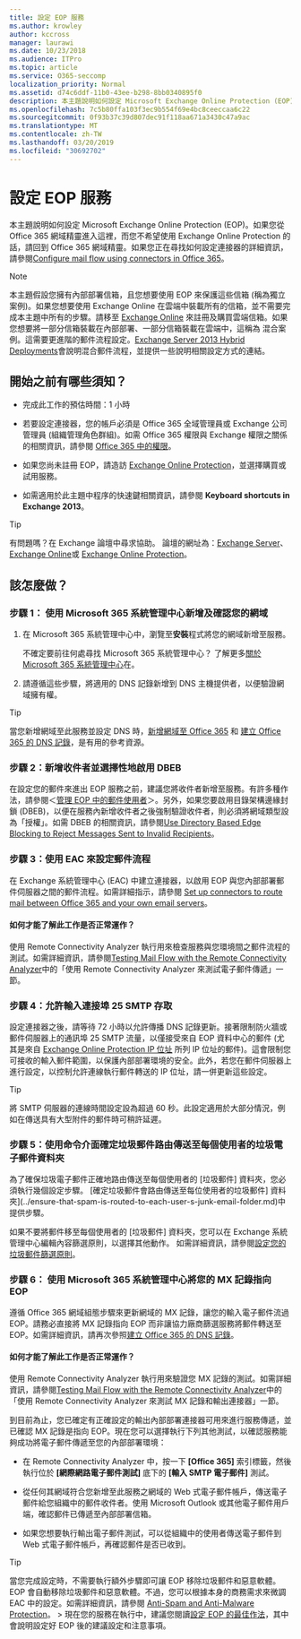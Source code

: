 ```yaml
---
title: 設定 EOP 服務
ms.author: krowley
author: kccross
manager: laurawi
ms.date: 10/23/2018
ms.audience: ITPro
ms.topic: article
ms.service: O365-seccomp
localization_priority: Normal
ms.assetid: d74c6ddf-11b0-43ee-b298-8bb0340895f0
description: 本主題說明如何設定 Microsoft Exchange Online Protection (EOP)。 如果您從 Office 365 網域精靈進入這裡，而您不希望使用 Exchange Online Protection 的話，請回到 Office 365 網域精靈。 如果您正在尋找如何設定連接器的詳細資訊，請參閱Configure mail flow using connectors in Office 365。
ms.openlocfilehash: 7c5b80ffa103f3ec9b554f69e4bc8ceeccaa6c22
ms.sourcegitcommit: 0f93b37c39d807dec91f118aa671a3430c47a9ac
ms.translationtype: MT
ms.contentlocale: zh-TW
ms.lasthandoff: 03/20/2019
ms.locfileid: "30692702"
---
```

# <a name="set-up-your-eop-service"></a>設定 EOP 服務

本主題說明如何設定 Microsoft Exchange Online Protection (EOP)。如果您從 Office 365 網域精靈進入這裡，而您不希望使用 Exchange Online Protection 的話，請回到 Office 365 網域精靈。如果您正在尋找如何設定連接器的詳細資訊，請參閱[Configure mail flow using connectors in Office 365](http://technet.microsoft.com/library/854b5a50-4462-4836-a092-37e208d29624.aspx)。
  
> [!NOTE]
> 本主題假設您擁有內部部署信箱，且您想要使用 EOP 來保護這些信箱 (稱為獨立案例)。如果您想要使用 Exchange Online 在雲端中裝載所有的信箱，並不需要完成本主題中所有的步驟。請移至 [Exchange Online](https://go.microsoft.com/fwlink/p/?LinkId=286312) 來註冊及購買雲端信箱。如果您想要將一部分信箱裝載在內部部署、一部分信箱裝載在雲端中，這稱為 混合案例。這需要更進階的郵件流程設定。[Exchange Server 2013 Hybrid Deployments](http://technet.microsoft.com/library/59e32000-4fcf-417f-a491-f1d8f9aeef9b.aspx)會說明混合郵件流程，並提供一些說明相關設定方式的連結。 
  
## <a name="what-do-you-need-to-know-before-you-begin"></a>開始之前有哪些須知？

- 完成此工作的預估時間：1 小時
    
- 若要設定連接器，您的帳戶必須是 Office 365 全域管理員或 Exchange 公司管理員 (組織管理角色群組)。如需 Office 365 權限與 Exchange 權限之關係的相關資訊，請參閱 [Office 365 中的權限](https://go.microsoft.com/fwlink/p/?LinkID=335814)。
    
- 如果您尚未註冊 EOP，請造訪 [Exchange Online Protection](https://go.microsoft.com/fwlink/p/?LinkId=282660)，並選擇購買或試用服務。 
    
- 如需適用於此主題中程序的快速鍵相關資訊，請參閱 **Keyboard shortcuts in Exchange 2013**。
    
> [!TIP]
> 有問題嗎？在 Exchange 論壇中尋求協助。 論壇的網址為：[Exchange Server](https://go.microsoft.com/fwlink/p/?linkId=60612)、[Exchange Online](https://go.microsoft.com/fwlink/p/?linkId=267542)或 [Exchange Online Protection](https://go.microsoft.com/fwlink/p/?linkId=285351)。 
  
## <a name="how-do-you-do-this"></a>該怎麼做？

### <a name="step-1-use-the-microsoft-365-admin-center-to-add-and-verify-your-domain"></a>步驟 1： 使用 Microsoft 365 系統管理中心新增及確認您的網域

1. 在 Microsoft 365 系統管理中心中，瀏覽至**安裝**程式將您的網域新增至服務。 
    
    不確定要前往何處尋找 Microsoft 365 系統管理中心？ 了解更多[關於 Microsoft 365 系統管理中心](https://go.microsoft.com/fwlink/p/?LinkId=521888)在。
    
2. 請遵循這些步驟，將適用的 DNS 記錄新增到 DNS 主機提供者，以便驗證網域擁有權。
    
> [!TIP]
> 當您新增網域至此服務並設定 DNS 時，[新增網域至 Office 365](https://support.office.com/en-us/article/add-a-domain-to-office-365-6383f56d-3d09-4dcb-9b41-b5f5a5efd611) 和 [建立 Office 365 的 DNS 記錄](https://support.office.com/en-us/article/create-dns-records-at-any-dns-hosting-provider-for-office-365-7b7b075d-79f9-4e37-8a9e-fb60c1d95166)，是有用的參考資源。 
  
### <a name="step-2-add-recipients-and-optionally-enable-dbeb"></a>步驟 2：新增收件者並選擇性地啟用 DBEB

在設定您的郵件來進出 EOP 服務之前，建議您將收件者新增至服務。有許多種作法，請參閱＜[管理 EOP 中的郵件使用者](manage-mail-users-in-eop.md)＞。另外，如果您要啟用目錄架構邊緣封鎖 (DBEB)，以便在服務內新增收件者之後強制驗證收件者，則必須將網域類型設為「授權」。如需 DBEB 的相關資訊，請參閱[Use Directory Based Edge Blocking to Reject Messages Sent to Invalid Recipients](http://technet.microsoft.com/library/ca7b7416-92ed-40ad-abdb-695be46ea2e4.aspx)。
  
### <a name="step-3-use-the-eac-to-set-up-mail-flow"></a>步驟 3：使用 EAC 來設定郵件流程

在 Exchange 系統管理中心 (EAC) 中建立連接器，以啟用 EOP 與您內部部署郵件伺服器之間的郵件流程。如需詳細指示，請參閱 [Set up connectors to route mail between Office 365 and your own email servers](http://technet.microsoft.com/library/2e93fd60-a5ef-4e64-8e62-2b862b2d1033.aspx)。
  
#### <a name="how-do-you-know-this-task-worked"></a>如何才能了解此工作是否正常運作？

使用 Remote Connectivity Analyzer 執行用來檢查服務與您環境間之郵件流程的測試。如需詳細資訊，請參閱[Testing Mail Flow with the Remote Connectivity Analyzer](http://technet.microsoft.com/library/6c8c2964-d553-4329-8166-6e508dd63fa0.aspx)中的「使用 Remote Connectivity Analyzer 來測試電子郵件傳遞」一節。
  
### <a name="step-4-allow-inbound-port-25-smtp-access"></a>步驟 4：允許輸入連接埠 25 SMTP 存取

設定連接器之後，請等待 72 小時以允許傳播 DNS 記錄更新。接著限制防火牆或郵件伺服器上的通訊埠 25 SMTP 流量，以僅接受來自 EOP 資料中心的郵件 (尤其是來自 [Exchange Online Protection IP 位址](exchange-online-protection-ip-addresses.md) 所列 IP 位址的郵件)。這會限制您可接收的輸入郵件範圍，以保護內部部署環境的安全。此外，若您在郵件伺服器上進行設定，以控制允許連線執行郵件轉送的 IP 位址，請一併更新這些設定。
  
> [!TIP]
> 將 SMTP 伺服器的連線時間設定設為超過 60 秒。此設定適用於大部分情況，例如在傳送具有大型附件的郵件時可稍許延遲。 
  
### <a name="step-5-use-the-shell-to-ensure-that-spam-is-routed-to-each-users-junk-email-folder"></a>步驟 5：使用命令介面確定垃圾郵件路由傳送至每個使用者的垃圾電子郵件資料夾

為了確保垃圾電子郵件正確地路由傳送至每個使用者的 [垃圾郵件] 資料夾，您必須執行幾個設定步驟。 [確定垃圾郵件會路由傳送至每位使用者的垃圾郵件] 資料夾](../ensure-that-spam-is-routed-to-each-user-s-junk-email-folder.md)中提供步驟。
  
如果不要將郵件移至每個使用者的 [垃圾郵件] 資料夾，您可以在 Exchange 系統管理中心編輯內容篩選原則，以選擇其他動作。 如需詳細資訊，請參閱[設定您的垃圾郵件篩選原則](../configure-your-spam-filter-policies.md)。
  
### <a name="step-6-use-the-microsoft-365-admin-center-to-point-your-mx-record-to-eop"></a>步驟 6： 使用 Microsoft 365 系統管理中心將您的 MX 記錄指向 EOP

遵循 Office 365 網域組態步驟來更新網域的 MX 記錄，讓您的輸入電子郵件流過 EOP。請務必直接將 MX 記錄指向 EOP 而非讓協力廠商篩選服務將郵件轉送至 EOP。如需詳細資訊，請再次參照[建立 Office 365 的 DNS 記錄](https://go.microsoft.com/fwlink/p/?LinkId=304219)。
  
#### <a name="how-do-you-know-this-task-worked"></a>如何才能了解此工作是否正常運作？

使用 Remote Connectivity Analyzer 執行用來驗證您 MX 記錄的測試。如需詳細資訊，請參閱[Testing Mail Flow with the Remote Connectivity Analyzer](http://technet.microsoft.com/library/6c8c2964-d553-4329-8166-6e508dd63fa0.aspx)中的「使用 Remote Connectivity Analyzer 來測試 MX 記錄和輸出連接器」一節。 
  
到目前為止，您已確定有正確設定的輸出內部部署連接器可用來進行服務傳遞，並已確認 MX 記錄是指向 EOP。現在您可以選擇執行下列其他測試，以確認服務能夠成功將電子郵件傳遞至您的內部部署環境：
  
- 在 Remote Connectivity Analyzer 中，按一下 **[Office 365]** 索引標籤，然後執行位於 **[網際網路電子郵件測試]** 底下的 **[輸入 SMTP 電子郵件]** 測試。 
    
- 從任何其網域符合您新增至此服務之網域的 Web 式電子郵件帳戶，傳送電子郵件給您組織中的郵件收件者。使用 Microsoft Outlook 或其他電子郵件用戶端，確認郵件已傳遞至內部部署信箱。
    
- 如果您想要執行輸出電子郵件測試，可以從組織中的使用者傳送電子郵件到 Web 式電子郵件帳戶，再確認郵件是否已收到。
    
> [!TIP]
> 當您完成設定時，不需要執行額外步驟即可讓 EOP 移除垃圾郵件和惡意軟體。EOP 會自動移除垃圾郵件和惡意軟體。不過，您可以根據本身的商務需求來微調 EAC 中的設定。如需詳細資訊，請參閱 [Anti-Spam and Anti-Malware Protection](http://technet.microsoft.com/library/93c6c227-7442-4293-b64d-ec8f15c928db.aspx)。 > 現在您的服務在執行中，建議您閱讀[設定 EOP 的最佳作法](best-practices-for-configuring-eop.md)，其中會說明設定好 EOP 後的建議設定和注意事項。 
  

